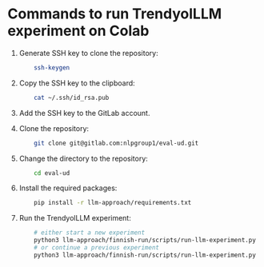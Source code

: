 # Commands to run TrendyolLLM experiment on Colab

1. Generate SSH key to clone the repository:

    ```bash
        ssh-keygen
    ```

2. Copy the SSH key to the clipboard:

    ```bash
        cat ~/.ssh/id_rsa.pub
    ```

3. Add the SSH key to the GitLab account.

4. Clone the repository:

    ```bash
        git clone git@gitlab.com:nlpgroup1/eval-ud.git
    ```

5. Change the directory to the repository:

    ```bash
        cd eval-ud
    ```

6. Install the required packages:

    ```bash
        pip install -r llm-approach/requirements.txt
    ```

7. Run the TrendyolLLM experiment:

    ```bash
        # either start a new experiment
        python3 llm-approach/finnish-run/scripts/run-llm-experiment.py --sent-count 500 -d util/ud-docs -lp llm-approach/data/langs.json -l LANGUAGE_CODE -v TREEBANK_VERSION --data-dir llm-approach/finnish-run/data -tb TREEBANK -m trendyol_Trendyol-LLM-7b-chat-v1.0
        # or continue a previous experiment
        python3 llm-approach/finnish-run/scripts/run-llm-experiment.py -r RUN_DIR
    ```
